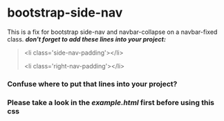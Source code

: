 # bootstrap-side-nav
This is a fix for bootstrap side-nav and navbar-collapse on a navbar-fixed class.
**_don't forget to add these lines into your project:_**

> &lt;li class='side-nav-padding'&gt;&lt;/li&gt;
>
> &lt;li class='right-nav-padding'&gt;&lt;/li&gt;

### Confuse where to put that lines into your project?
### Please take a look in the _example.html_ first before using this css

